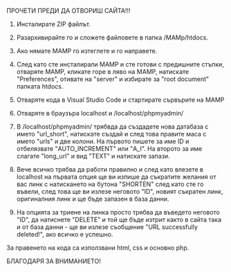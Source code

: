 
ПРОЧЕТИ ПРЕДИ ДА ОТВОРИШ САЙТА!!!

1. Инсталирате ZIP файлът.

2. Разархивирайте го и сложете файловете в папка /MAMp/htdocs.

3. Ако нямате MAMP го изтеглете и го направете.

4. След като сте инсталирали MAMP и сте готови с предишните стъпки, отваряте MAMP, кликате горе в ляво на MAMP, натискате "Preferences", отивате на "server" и избирате за "root document" папката htdocs.

5. Отваряте кода в Visual Studio Code и стартирате сървърите на MAMP

6. Отваряте в браузъра localhost и /localhost/phpmyadmin/

7. В /localhost/phpmyadmin/ трябвда да създадете нова датабаза с името "url_short", натискате създай и след това правите маса с името "urls" и две колони. На първото пишете за име ID и отбелязвате "AUTO_INCREMENT" или "A_I". На второто за име слагате "long_url" и вид "TEXT" и натискате запази.

7. Вече всичко трябва да работи правилно и след като влезете в localhost на първата опция ще ви изпише да съкратите желания от вас линк с натискането на бутона "SHORTEN" след като сте го въвели, след това ще ви излезе неговото "ID", новият съкратен линк, оригиналния линк и ще бъде запазен в база данни.

8. На опцията за триене на линка просто трябва да въведето неговото "ID", да натиснете "DELETE" и той ще бъде изтрит както в сайта така и от база данни - ще ви излезе съобщение "URL successfully deleted!", ако всичко е успешно.

За правенето на кода са използвани html, css и основно php.

БЛАГОДАРЯ ЗА ВНИМАНИЕТО!
